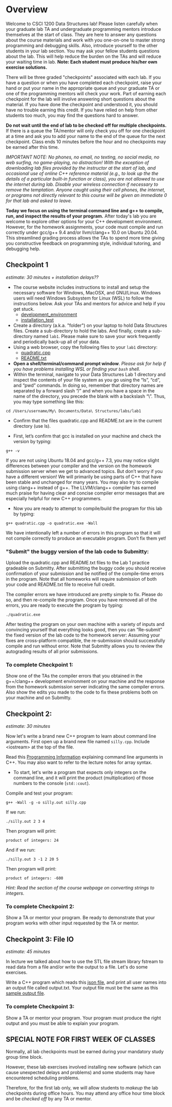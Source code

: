 # Overview

Welcome to CSCI 1200 Data Structures lab!  Please listen carefully
when your graduate lab TA and undergraduate programming mentors
introduce themselves at the start of class.  They are here to answer
any questions about the course materials and work with you one-on-one
to master strong programming and debugging skills.  Also, introduce
yourself to the other students in your lab section.  You may ask your
fellow students questions about the lab.  This will help reduce the
burden on the TAs and will reduce your waiting time in lab. **Note: Each student must produce his/her own exercise solutions.**

There will be three graded "checkpoints" associated with each lab.
If you have a question or when you have completed each checkpoint,
raise your hand or put your name in the appropriate queue and your
graduate TA or one of the programming mentors will check your work.
Part of earning each checkpoint for the lab will involve answering
short questions about the material.  If you have done the checkpoint
and understood it, you should have no trouble earning this credit.  If
you have relied on help from other students too much, you may find the
questions hard to answer.

**Do not wait until the end of lab to be checked off for multiple
checkpoints.**  If there is a queue the TA/mentor will only check you
off for one checkpoint at a time and ask you to add your name to the
end of the queue for the next checkpoint.  Class ends 10 minutes
before the hour and no checkpoints may be earned after this time.

*IMPORTANT NOTE: No phones, no email, no texting, no social media,
  no web surfing, no game-playing, no distraction!  With the exception
  of downloading lab files provided by the instructor at the start of
  lab, and occasional use of online C++ reference material (e.g., to
  look up the the details of a particular built-in function or class),
  you are not allowed to use the internet during lab.  Disable your
  wireless connection if necessary to remove the temptation.  Anyone
  caught using their cell phones, the internet, or programs not
  directly relevant to this course will be given an immediate 0 for
  that lab and asked to leave.*

**Today we focus on using the terminal command line and g++ to
compile, run, and inspect the results of your program.**  After today's
lab you are welcome to explore other options for your C++ development
environment.  However, for the homework assignments, your code must
compile and run correctly under gcc/g++ 9.4 and/or llvm/clang++ 10.0 on
Ubuntu 20.04.  This streamlined grading process allows the TAs to
spend more time giving you constructive feedback on programming style,
individual tutoring, and debugging help.

## Checkpoint 1
*estimate: 30 minutes + installation delays??*

- The course website includes instructions to install and setup the necessary software for Windows, MacOSX, and GNU/Linux.  Windows users will need Windows Subsystem for Linux (WSL) to follow the instructions below.  Ask your TAs and mentors for advice and help if you get stuck.
   - [development_environment](http://www.cs.rpi.edu/academics/courses/fall23/csci1200/development\_environment.php)
   - [installation_test](http://www.cs.rpi.edu/academics/courses/fall23/csci1200/installation\_test.php)
- Create a directory (a.k.a. "folder") on your laptop to hold Data Structures files.  Create a sub-directory to hold the labs.  And finally, create a sub-directory named `lab1`. Please make sure to save your work frequently and periodically back-up all of your data.
- Using a web browser, copy the following files to your `lab1` directory: 
   - [quadratic.cpp](https://github.com/jidongxiao/CSCI1200-DataStructures/tree/master/labs/01_getting_started/quadratic.cpp)
   - [README.txt](https://github.com/jidongxiao/CSCI1200-DataStructures/tree/master/labs/01_getting_started/README.txt)
- **Open a shell/terminal/command prompt window**. *Please ask for help if you have problems installing WSL or finding your `bash` shell.*
- Within the terminal, navigate to your Data Structures Lab 1 directory and inspect the contents of your file system as you go using the “ls”, “cd”, and “pwd” commands. In doing so, remember that directory names are separated by a forward slash “/” and when you have a space in the name of the directory, you precede the blank with a backslash “\”. Thus, you may type something like this:

```console
cd /Users/username/My\ Documents/Data\ Structures/labs/lab1
```

- Confirm that the files quadratic.cpp and README.txt are in the current directory (use ls).

- First, let’s confirm that gcc is installed on your machine and check the version by typing:

```console
g++ -v
```

If you are not using Ubuntu 18.04 and gcc/g++ 7.3, you may notice slight differences between your compiler and the version on the homework submission server when we get to advanced topics. But don’t worry if you have a different version! We will primarily be using parts of C++ that have been stable and unchanged for many years. You may also try to compile using clang++ instead of g++. The LLVM/clang++ compiler has earned much praise for having clear and concise compiler error messages that are especially helpful for new C++ programmers.

- Now you are ready to attempt to compile/build the program for this lab by typing:

```console
g++ quadratic.cpp -o quadratic.exe -Wall
```

We have intentionally left a number of errors in this program so that it will not compile correctly to produce an executable program. Don’t fix them yet!

### "Submit" the buggy version of the lab code to Submitty:

Upload the quadratic.cpp and README.txt files to the Lab 1 practice gradeable on Submitty. After submitting the buggy code you should receive confirmation of your submission and be notified of the compile-time errors in the program. Note that all homeworks will require submission of both your code and README.txt file to receive full credit.

The compiler errors we have introduced are pretty simple to fix. Please do so, and then re-compile the program. Once you have removed all of the errors, you are ready to execute the program by typing:

```console
./quadratic.exe
```

After testing the program on your own machine with a variety of inputs and convincing yourself that everything looks good, then you can “Re-submit” the fixed version of the lab code to the homework server: Assuming your fixes are cross-platform compatible, the re-submission should successfully compile and run without error. Note that Submitty allows you to review the autograding results of all prior submissions.

### To complete Checkpoint 1: 
Show one of the TAs the compiler errors that you obtained in the g++/clang++ development environment on your machine and the response from the homework submission server indicating the same compiler errors. Also show the edits you made to the code to fix these problems both on your machine and on Submitty.

## Checkpoint 2:
*estimate: 30 minutes*

Now let's write a brand new C++ program to learn about command line
arguments.  First open up a brand new file named `silly.cpp`.
Include &lt;iostream&gt; at the top of the file.

Read this [Programming Information](https://www.cs.rpi.edu/academics/courses/fall23/csci1200/programming_information.php) explaining command line arguments in C++. You may also want to refer to the lecture notes for array syntax.

- To start, let's write a program that expects only integers on the
command line, and it will print the product (multiplication) of those
numbers to the console (`std::cout`).

Compile and test your program:
```console
g++ -Wall -g -o silly.out silly.cpp
```

If we run:
```console
./silly.out 2 3 4
```

Then program will print:
```console
product of integers: 24
```

And if we run:
```console
./silly.out 3 -1 2 20 5
```

Then program will print:
```console
product of integers: -600
```

*Hint: Read the section of the course webpage on converting strings to integers.*

### To complete Checkpoint 2:
Show a TA or mentor your program. Be ready to demonstrate that your program works with other input requested by the TA or mentor.  

## Checkpoint 3: File IO
*estimate: 45 minutes*

In lecture we talked about how to use the STL file stream library fstream to read data from a file and/or write the output to a file. Let's do some exercises.

Write a C++ program which reads this [json file](users.json), and print all user names into an output file called output.txt. Your output file must be the same as this [sample output file](sample_output.txt). 

### To complete Checkpoint 3:
Show a TA or mentor your program. Your program must produce the right output and you must be able to explain your program.

## SPECIAL NOTE FOR FIRST WEEK OF CLASSES

Normally, all lab checkpoints must be earned during your mandatory study group time block.

However, these lab exercises involved installing new software (which
can cause unexpected delays and problems) and some students may have encountered scheduling problems.

Therefore, for the first lab only, we will allow students to *makeup* the lab checkpoints during office hours.  You may attend any office hour time block and be *checked off* by any TA or mentor. 
